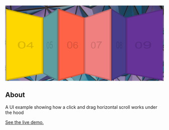 ![Click and Drag to Scroll Horizontally screenshot](screenshot.png)
## About
A UI example showing how a click and drag horizontal scroll works under the hood 

[See the live demo.](https://rawgit.com/StephanieCunnane/javascript30/master/27%20-%20Click%20and%20Drag%20to%20Scroll%20Horizontally/index.html)
